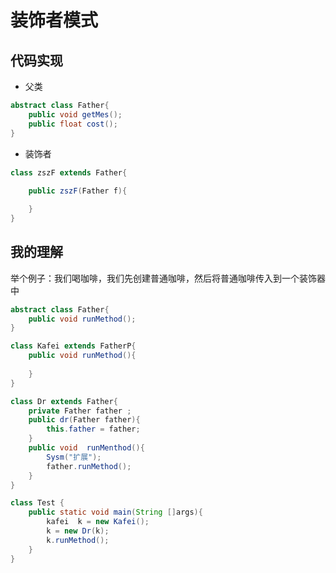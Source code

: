# 装饰者模式

## 代码实现

- 父类

```java
abstract class Father{
    public void getMes();
    public float cost();
}
```

- 装饰者

```java
class zszF extends Father{
    
    public zszF(Father f){

    }
}
```

## 我的理解

举个例子：我们喝咖啡，我们先创建普通咖啡，然后将普通咖啡传入到一个装饰器中

```java
abstract class Father{
    public void runMethod();
}
```
```java
class Kafei extends FatherP{
    public void runMethod(){
        
    }
}
```
```java
class Dr extends Father{
    private Father father ;
    public dr(Father father){
        this.father = father;
    }
    public void  runMenthod(){
        Sysm("扩展");
        father.runMethod();
    }
}
```
```java
class Test {
    public static void main(String []args){
        kafei  k = new Kafei();
        k = new Dr(k);
        k.runMethod();
    }
}
```